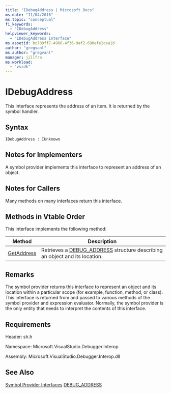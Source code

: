 ```yaml
---
title: "IDebugAddress | Microsoft Docs"
ms.date: "11/04/2016"
ms.topic: "conceptual"
f1_keywords:
  - "IDebugAddress"
helpviewer_keywords:
  - "IDebugAddress interface"
ms.assetid: bc709ff7-4966-4f36-9af2-690efe2cea1d
author: "gregvanl"
ms.author: "gregvanl"
manager: jillfra
ms.workload:
  - "vssdk"
---
```

# IDebugAddress
This interface represents the address of an item. It is returned by the symbol handler.

## Syntax

```
IDebugAddress : IUnknown
```

## Notes for Implementers
 A symbol provider implements this interface to represent an address of an object.

## Notes for Callers
 Many methods on many interfaces return this interface.

## Methods in Vtable Order
 This interface implements the following method:

|Method|Description|
|------------|-----------------|
|[GetAddress](../../../extensibility/debugger/reference/idebugaddress-getaddress.md)|Retrieves a [DEBUG_ADDRESS](../../../extensibility/debugger/reference/debug-address.md) structure describing an object and its location.|

## Remarks
 The symbol provider returns this interface to represent an object and its location within a particular scope (for example, function, method, or class). This interface is returned from and passed to various methods of the symbol provider and expression evaluator. Normally, the symbol provider is the only entity that needs to interpret the contents of this interface.

## Requirements
 Header: sh.h

 Namespace: Microsoft.VisualStudio.Debugger.Interop

 Assembly: Microsoft.VisualStudio.Debugger.Interop.dll

## See Also
 [Symbol Provider Interfaces](../../../extensibility/debugger/reference/symbol-provider-interfaces.md)
 [DEBUG_ADDRESS](../../../extensibility/debugger/reference/debug-address.md)